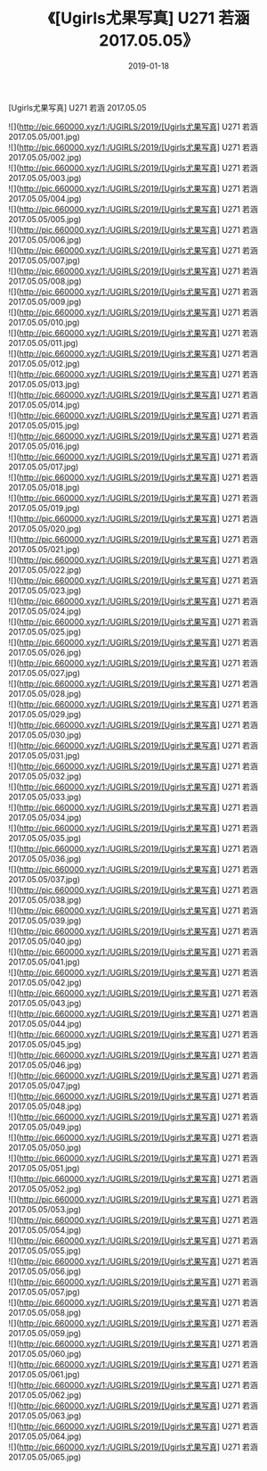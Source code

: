 ﻿---
layout: post
title:  《[Ugirls尤果写真] U271 若涵 2017.05.05》
date:   2019-01-18
img: http://pic.660000.xyz/1:/UGIRLS/2019/[Ugirls尤果写真] U271 若涵 2017.05.05/000.jpg
categories: [美女, 清纯, 唯美]
---

[Ugirls尤果写真] U271 若涵 2017.05.05

 ![](http://pic.660000.xyz/1:/UGIRLS/2019/[Ugirls尤果写真] U271 若涵 2017.05.05/001.jpg) <br>![](http://pic.660000.xyz/1:/UGIRLS/2019/[Ugirls尤果写真] U271 若涵 2017.05.05/002.jpg) <br>![](http://pic.660000.xyz/1:/UGIRLS/2019/[Ugirls尤果写真] U271 若涵 2017.05.05/003.jpg) <br>![](http://pic.660000.xyz/1:/UGIRLS/2019/[Ugirls尤果写真] U271 若涵 2017.05.05/004.jpg) <br>![](http://pic.660000.xyz/1:/UGIRLS/2019/[Ugirls尤果写真] U271 若涵 2017.05.05/005.jpg) <br>![](http://pic.660000.xyz/1:/UGIRLS/2019/[Ugirls尤果写真] U271 若涵 2017.05.05/006.jpg) <br>![](http://pic.660000.xyz/1:/UGIRLS/2019/[Ugirls尤果写真] U271 若涵 2017.05.05/007.jpg) <br>![](http://pic.660000.xyz/1:/UGIRLS/2019/[Ugirls尤果写真] U271 若涵 2017.05.05/008.jpg) <br>![](http://pic.660000.xyz/1:/UGIRLS/2019/[Ugirls尤果写真] U271 若涵 2017.05.05/009.jpg) <br>![](http://pic.660000.xyz/1:/UGIRLS/2019/[Ugirls尤果写真] U271 若涵 2017.05.05/010.jpg) <br>![](http://pic.660000.xyz/1:/UGIRLS/2019/[Ugirls尤果写真] U271 若涵 2017.05.05/011.jpg) <br>![](http://pic.660000.xyz/1:/UGIRLS/2019/[Ugirls尤果写真] U271 若涵 2017.05.05/012.jpg) <br>![](http://pic.660000.xyz/1:/UGIRLS/2019/[Ugirls尤果写真] U271 若涵 2017.05.05/013.jpg) <br>![](http://pic.660000.xyz/1:/UGIRLS/2019/[Ugirls尤果写真] U271 若涵 2017.05.05/014.jpg) <br>![](http://pic.660000.xyz/1:/UGIRLS/2019/[Ugirls尤果写真] U271 若涵 2017.05.05/015.jpg) <br>![](http://pic.660000.xyz/1:/UGIRLS/2019/[Ugirls尤果写真] U271 若涵 2017.05.05/016.jpg) <br>![](http://pic.660000.xyz/1:/UGIRLS/2019/[Ugirls尤果写真] U271 若涵 2017.05.05/017.jpg) <br>![](http://pic.660000.xyz/1:/UGIRLS/2019/[Ugirls尤果写真] U271 若涵 2017.05.05/018.jpg) <br>![](http://pic.660000.xyz/1:/UGIRLS/2019/[Ugirls尤果写真] U271 若涵 2017.05.05/019.jpg) <br>![](http://pic.660000.xyz/1:/UGIRLS/2019/[Ugirls尤果写真] U271 若涵 2017.05.05/020.jpg) <br>![](http://pic.660000.xyz/1:/UGIRLS/2019/[Ugirls尤果写真] U271 若涵 2017.05.05/021.jpg) <br>![](http://pic.660000.xyz/1:/UGIRLS/2019/[Ugirls尤果写真] U271 若涵 2017.05.05/022.jpg) <br>![](http://pic.660000.xyz/1:/UGIRLS/2019/[Ugirls尤果写真] U271 若涵 2017.05.05/023.jpg) <br>![](http://pic.660000.xyz/1:/UGIRLS/2019/[Ugirls尤果写真] U271 若涵 2017.05.05/024.jpg) <br>![](http://pic.660000.xyz/1:/UGIRLS/2019/[Ugirls尤果写真] U271 若涵 2017.05.05/025.jpg) <br>![](http://pic.660000.xyz/1:/UGIRLS/2019/[Ugirls尤果写真] U271 若涵 2017.05.05/026.jpg) <br>![](http://pic.660000.xyz/1:/UGIRLS/2019/[Ugirls尤果写真] U271 若涵 2017.05.05/027.jpg) <br>![](http://pic.660000.xyz/1:/UGIRLS/2019/[Ugirls尤果写真] U271 若涵 2017.05.05/028.jpg) <br>![](http://pic.660000.xyz/1:/UGIRLS/2019/[Ugirls尤果写真] U271 若涵 2017.05.05/029.jpg) <br>![](http://pic.660000.xyz/1:/UGIRLS/2019/[Ugirls尤果写真] U271 若涵 2017.05.05/030.jpg) <br>![](http://pic.660000.xyz/1:/UGIRLS/2019/[Ugirls尤果写真] U271 若涵 2017.05.05/031.jpg) <br>![](http://pic.660000.xyz/1:/UGIRLS/2019/[Ugirls尤果写真] U271 若涵 2017.05.05/032.jpg) <br>![](http://pic.660000.xyz/1:/UGIRLS/2019/[Ugirls尤果写真] U271 若涵 2017.05.05/033.jpg) <br>![](http://pic.660000.xyz/1:/UGIRLS/2019/[Ugirls尤果写真] U271 若涵 2017.05.05/034.jpg) <br>![](http://pic.660000.xyz/1:/UGIRLS/2019/[Ugirls尤果写真] U271 若涵 2017.05.05/035.jpg) <br>![](http://pic.660000.xyz/1:/UGIRLS/2019/[Ugirls尤果写真] U271 若涵 2017.05.05/036.jpg) <br>![](http://pic.660000.xyz/1:/UGIRLS/2019/[Ugirls尤果写真] U271 若涵 2017.05.05/037.jpg) <br>![](http://pic.660000.xyz/1:/UGIRLS/2019/[Ugirls尤果写真] U271 若涵 2017.05.05/038.jpg) <br>![](http://pic.660000.xyz/1:/UGIRLS/2019/[Ugirls尤果写真] U271 若涵 2017.05.05/039.jpg) <br>![](http://pic.660000.xyz/1:/UGIRLS/2019/[Ugirls尤果写真] U271 若涵 2017.05.05/040.jpg) <br>![](http://pic.660000.xyz/1:/UGIRLS/2019/[Ugirls尤果写真] U271 若涵 2017.05.05/041.jpg) <br>![](http://pic.660000.xyz/1:/UGIRLS/2019/[Ugirls尤果写真] U271 若涵 2017.05.05/042.jpg) <br>![](http://pic.660000.xyz/1:/UGIRLS/2019/[Ugirls尤果写真] U271 若涵 2017.05.05/043.jpg) <br>![](http://pic.660000.xyz/1:/UGIRLS/2019/[Ugirls尤果写真] U271 若涵 2017.05.05/044.jpg) <br>![](http://pic.660000.xyz/1:/UGIRLS/2019/[Ugirls尤果写真] U271 若涵 2017.05.05/045.jpg) <br>![](http://pic.660000.xyz/1:/UGIRLS/2019/[Ugirls尤果写真] U271 若涵 2017.05.05/046.jpg) <br>![](http://pic.660000.xyz/1:/UGIRLS/2019/[Ugirls尤果写真] U271 若涵 2017.05.05/047.jpg) <br>![](http://pic.660000.xyz/1:/UGIRLS/2019/[Ugirls尤果写真] U271 若涵 2017.05.05/048.jpg) <br>![](http://pic.660000.xyz/1:/UGIRLS/2019/[Ugirls尤果写真] U271 若涵 2017.05.05/049.jpg) <br>![](http://pic.660000.xyz/1:/UGIRLS/2019/[Ugirls尤果写真] U271 若涵 2017.05.05/050.jpg) <br>![](http://pic.660000.xyz/1:/UGIRLS/2019/[Ugirls尤果写真] U271 若涵 2017.05.05/051.jpg) <br>![](http://pic.660000.xyz/1:/UGIRLS/2019/[Ugirls尤果写真] U271 若涵 2017.05.05/052.jpg) <br>![](http://pic.660000.xyz/1:/UGIRLS/2019/[Ugirls尤果写真] U271 若涵 2017.05.05/053.jpg) <br>![](http://pic.660000.xyz/1:/UGIRLS/2019/[Ugirls尤果写真] U271 若涵 2017.05.05/054.jpg) <br>![](http://pic.660000.xyz/1:/UGIRLS/2019/[Ugirls尤果写真] U271 若涵 2017.05.05/055.jpg) <br>![](http://pic.660000.xyz/1:/UGIRLS/2019/[Ugirls尤果写真] U271 若涵 2017.05.05/056.jpg) <br>![](http://pic.660000.xyz/1:/UGIRLS/2019/[Ugirls尤果写真] U271 若涵 2017.05.05/057.jpg) <br>![](http://pic.660000.xyz/1:/UGIRLS/2019/[Ugirls尤果写真] U271 若涵 2017.05.05/058.jpg) <br>![](http://pic.660000.xyz/1:/UGIRLS/2019/[Ugirls尤果写真] U271 若涵 2017.05.05/059.jpg) <br>![](http://pic.660000.xyz/1:/UGIRLS/2019/[Ugirls尤果写真] U271 若涵 2017.05.05/060.jpg) <br>![](http://pic.660000.xyz/1:/UGIRLS/2019/[Ugirls尤果写真] U271 若涵 2017.05.05/061.jpg) <br>![](http://pic.660000.xyz/1:/UGIRLS/2019/[Ugirls尤果写真] U271 若涵 2017.05.05/062.jpg) <br>![](http://pic.660000.xyz/1:/UGIRLS/2019/[Ugirls尤果写真] U271 若涵 2017.05.05/063.jpg) <br>![](http://pic.660000.xyz/1:/UGIRLS/2019/[Ugirls尤果写真] U271 若涵 2017.05.05/064.jpg) <br>![](http://pic.660000.xyz/1:/UGIRLS/2019/[Ugirls尤果写真] U271 若涵 2017.05.05/065.jpg) <br>